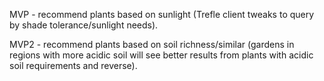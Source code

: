 MVP - recommend plants based on sunlight (Trefle client tweaks to query by shade tolerance/sunlight needs).

MVP2 - recommend plants based on soil richness/similar (gardens in regions with more acidic soil will see better results from plants with acidic soil requirements and reverse).